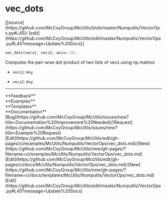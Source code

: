 # <a id="McUtils.Numputils.VectorOps.vec_dots">vec_dots</a>
<div class="docs-source-link" markdown="1">
[[source](https://github.com/McCoyGroup/McUtils/blob/master/Numputils/VectorOps.py#L45)/
[edit](https://github.com/McCoyGroup/McUtils/edit/master/Numputils/VectorOps.py#L45?message=Update%20Docs)]
</div>

```python
vec_dots(vecs1, vecs2, axis=-1): 
```
Computes the pair-wise dot product of two lists of vecs using np.matmul
  - `vecs1`: `Any`
    > 
  - `vecs2`: `Any`
    > 











---


<div markdown="1" class="text-secondary">
<div class="container">
  <div class="row">
   <div class="col" markdown="1">
**Feedback**   
</div>
   <div class="col" markdown="1">
**Examples**   
</div>
   <div class="col" markdown="1">
**Templates**   
</div>
   <div class="col" markdown="1">
**Documentation**   
</div>
   <div class="col" markdown="1">
   
</div>
   <div class="col" markdown="1">
   
</div>
   <div class="col" markdown="1">
   
</div>
</div>
  <div class="row">
   <div class="col" markdown="1">
[Bug](https://github.com/McCoyGroup/McUtils/issues/new?title=Documentation%20Improvement%20Needed)/[Request](https://github.com/McCoyGroup/McUtils/issues/new?title=Example%20Request)   
</div>
   <div class="col" markdown="1">
[Edit](https://github.com/McCoyGroup/McUtils/edit/gh-pages/ci/examples/McUtils/Numputils/VectorOps/vec_dots.md)/[New](https://github.com/McCoyGroup/McUtils/new/gh-pages/?filename=ci/examples/McUtils/Numputils/VectorOps/vec_dots.md)   
</div>
   <div class="col" markdown="1">
[Edit](https://github.com/McCoyGroup/McUtils/edit/gh-pages/ci/docs/McUtils/Numputils/VectorOps/vec_dots.md)/[New](https://github.com/McCoyGroup/McUtils/new/gh-pages/?filename=ci/docs/templates/McUtils/Numputils/VectorOps/vec_dots.md)   
</div>
   <div class="col" markdown="1">
[Edit](https://github.com/McCoyGroup/McUtils/edit/master/Numputils/VectorOps.py#L45?message=Update%20Docs)   
</div>
   <div class="col" markdown="1">
   
</div>
   <div class="col" markdown="1">
   
</div>
   <div class="col" markdown="1">
   
</div>
</div>
</div>
</div>